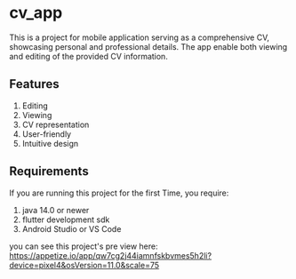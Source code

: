# cv_app

This is a project for mobile application serving as a comprehensive CV, showcasing personal and professional details. The app enable both viewing and editing of the provided CV information.

## Features

1. Editing
2. Viewing
3. CV representation
4. User-friendly
5. Intuitive design

## Requirements

If you are running this project for the first Time, you require:
 1. java 14.0 or newer
 2. flutter development sdk
 3. Android Studio or VS Code



you can see this project's pre view here: https://appetize.io/app/qw7cg2j44iamnfskbvmes5h2li?device=pixel4&osVersion=11.0&scale=75
